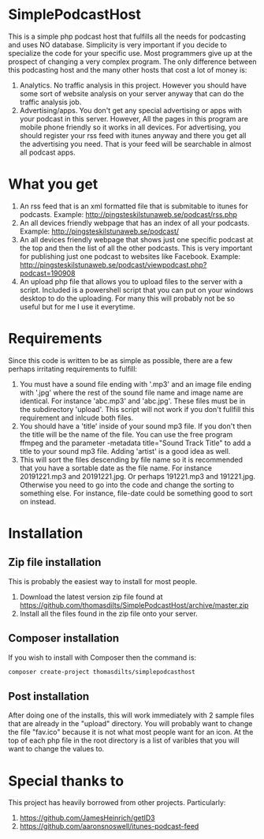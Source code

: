 # SimplePodcastHost
This is a simple php podcast host that fulfills all the needs for podcasting and uses NO database. Simplicity is very important
if you decide to specialize the code for your specific use. Most programmers give up at the prospect of changing a very complex program.
The only difference between this podcasting host and the many other hosts that cost a lot of money is:

1. Analytics. No traffic analysis in this project. However you should have some sort of website analysis on your server anyway that can do the traffic analysis job. 
2. Advertising/apps.  You don't get any special advertising or apps with your podcast in this server. However, All the pages in this program are mobile phone friendly so it works in all devices. For advertising, you should register your rss feed with itunes anyway and there you get all the advertising you need. That is your feed will be searchable in almost all podcast apps.

# What you get

1. An rss feed that is an xml formatted file that is submitable to itunes for podcasts. Example: http://pingsteskilstunaweb.se/podcast/rss.php
2. An all devices friendly webpage that has an index of all your podcasts. Example: http://pingsteskilstunaweb.se/podcast/
3. An all devices friendly webpage that shows just one specific podcast at the top and then the list of all the other podcasts. This is very important for publishing just one podcast to websites like Facebook. Example: http://pingsteskilstunaweb.se/podcast/viewpodcast.php?podcast=190908
4. An upload php file that allows you to upload files to the server with a script. Included is a powershell script that you
can put on your windows desktop to do the uploading. For many this will probably not be so useful but for me I use it everytime.

# Requirements
Since this code is written to be as simple as possible, there are a few perhaps irritating requirements to fulfill:

1. You must have a sound file ending with '.mp3' and an image file ending with '.jpg' 
where the rest of the sound file name and image name are identical. For instance 'abc.mp3' and 'abc.jpg'.
These files must be in the subdirectory 'upload'.
This script will not work if you don't fullfill this requirement and inlcude both files.
2. You should have a 'title' inside of your sound mp3 file. If you don't then the title will be the name of the file.
You can use the free program ffmpeg and the parameter -metadata title="Sound Track Title"  to add a title to 
your sound mp3 file. Adding 'artist' is a good idea as well.
3. This will sort the files descending by file name so it is recommended that you have a sortable date as the file name. For instance 
20191221.mp3 and 20191221.jpg.  Or perhaps 191221.mp3 and 191221.jpg. Otherwise you need to go into the code and change the sorting to something else. For instance, file-date could be something good to sort on instead.

# Installation

## Zip file installation

This is probably the easiest way to install for most people.

1. Download the latest version zip file found at https://github.com/thomasdilts/SimplePodcastHost/archive/master.zip 
2. Install all the files found in the zip file onto your server.

## Composer installation

If you wish to install with Composer then the command is:

```txt
composer create-project thomasdilts/simplepodcasthost
```

## Post installation

After doing one of the installs, this will work immediately with 2 sample files that are already in the "upload" directory.
You will probably want to change the file "fav.ico" because it is not what most people want for an icon. At the top of each php file in the root directory is a list of varibles that you will want to change the values to.

# Special thanks to

This project has heavily borrowed from other projects. Particularly:

1. https://github.com/JamesHeinrich/getID3
2. https://github.com/aaronsnoswell/itunes-podcast-feed
